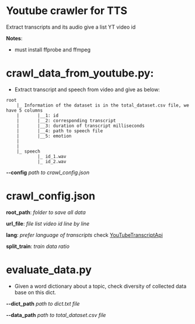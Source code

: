 # Youtube crawler for TTS
 Extract transcripts and its audio give a list YT video id

**Notes**:
- must install ffprobe and ffmpeg

# crawl_data_from_youtube.py:
- Extract transcript and speech from video and give as below:
```
root
    |_ Information of the dataset is in the total_dataset.csv file, we have 5 columns
    |       |__1: id 
    |       |__2: corresponding transcript
    |       |__3: duration of transcript milliseconds
    |       |__4: path to speech file
    |       |__5: emotion
    |
    |
    |_ speech
            |_ id_1.wav
            |_ id_2.wav
```
 **--config** *path to crawl_config.json*

# crawl_config.json 

 **root_path**: *folder to save all data*

 **url_file**: *file list video id line by line*

 **lang**: *prefer language of transcripts* check [YouTubeTranscriptApi](https://pypi.org/project/youtube-transcript-api/)

 **split_train**: *train data ratio*

 # evaluate_data.py
 - Given a word dictionary about a topic, check diversity of collected data base on this dict.

**--dict_path** *path to dict.txt file*

**--data_path** *path to total_dataset.csv file*
